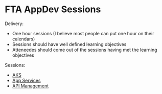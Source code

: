 # FTA AppDev Sessions

Delivery:

- One hour sessions (I believe most people can put one hour on their calendars)
- Sessions should have well defined learning objectives
- Atteneedes should come out of the sessions having met the learning objectives

Sessions:

- [AKS](AKS.md)
- [App Services](APP-SERVICES.md)
- [API Management](APIM.md)

